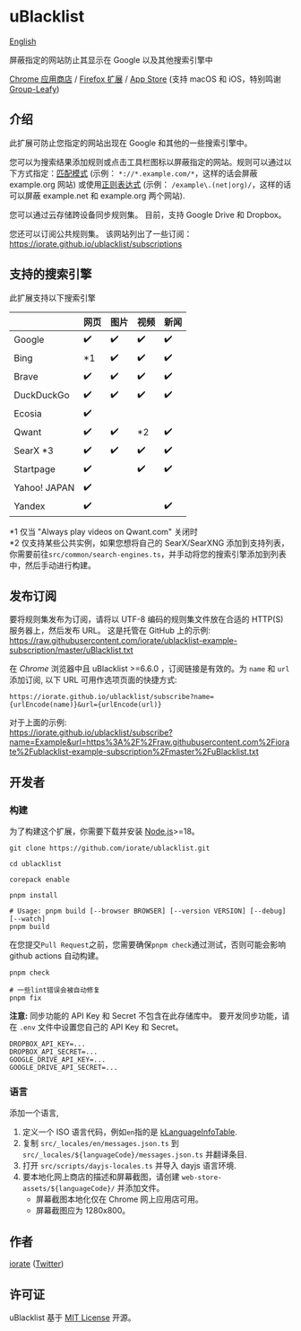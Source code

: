 # uBlacklist

[English](README.md)

屏蔽指定的网站防止其显示在 Google 以及其他搜索引擎中

[Chrome 应用商店](https://chrome.google.com/webstore/detail/ublacklist/pncfbmialoiaghdehhbnbhkkgmjanfhe) / [Firefox 扩展](https://addons.mozilla.org/en-US/firefox/addon/ublacklist/) / [App Store](https://apps.apple.com/us/app/ublacklist-for-safari/id1547912640) (支持 macOS 和 iOS，特别鸣谢 [Group-Leafy](https://github.com/HoneyLuka/uBlacklist/tree/safari-port/safari-project))

## 介绍

此扩展可防止您指定的网站出现在 Google 和其他的一些搜索引擎中。

您可以为搜索结果添加规则或点击工具栏图标以屏蔽指定的网站。规则可以通过以下方式指定：[匹配模式](https://developer.mozilla.org/zh-CN/docs/mozilla/add-ons/webextensions/match_patterns) (示例： `*://*.example.com/*`，这样的话会屏蔽 example.org 网站) 或使用[正则表达式](https://developer.mozilla.org/zh-CN/docs/web/javascript/guide/regular_expressions) (示例： `/example\.(net|org)/`，这样的话可以屏蔽 example.net 和 example.org 两个网站).

您可以通过云存储跨设备同步规则集。 目前，支持 Google Drive 和 Dropbox。

您还可以订阅公共规则集。 该网站列出了一些订阅：https://iorate.github.io/ublacklist/subscriptions

## 支持的搜索引擎

此扩展支持以下搜索引擎

|              | 网页               | 图片               | 视频               | 新闻               |
| ------------ | ------------------ | ------------------ | ------------------ | ------------------ |
| Google       | :heavy_check_mark: | :heavy_check_mark: | :heavy_check_mark: | :heavy_check_mark: |
| Bing         | \*1                | :heavy_check_mark: | :heavy_check_mark: | :heavy_check_mark: |
| Brave        | :heavy_check_mark: | :heavy_check_mark: | :heavy_check_mark: | :heavy_check_mark: |
| DuckDuckGo   | :heavy_check_mark: | :heavy_check_mark: | :heavy_check_mark: | :heavy_check_mark: |
| Ecosia       | :heavy_check_mark: |                    |                    |                    |
| Qwant        | :heavy_check_mark: | :heavy_check_mark: | \*2                | :heavy_check_mark: |
| SearX \*3    | :heavy_check_mark: | :heavy_check_mark: | :heavy_check_mark: | :heavy_check_mark: |
| Startpage    | :heavy_check_mark: |                    | :heavy_check_mark: | :heavy_check_mark: |
| Yahoo! JAPAN | :heavy_check_mark: |                    |                    |                    |
| Yandex       | :heavy_check_mark: |                    |                    | :heavy_check_mark: |

\*1 仅当 "Always play videos on Qwant.com" 关闭时<br>
\*2 仅支持某些公共实例，如果您想将自己的 SearX/SearXNG 添加到支持列表，你需要前往`src/common/search-engines.ts`，并手动将您的搜索引擎添加到列表中，然后手动进行构建。

## 发布订阅

要将规则集发布为订阅，请将以 UTF-8 编码的规则集文件放在合适的 HTTP(S) 服务器上，然后发布 URL。 这是托管在 GitHub 上的示例:<br>
https://raw.githubusercontent.com/iorate/ublacklist-example-subscription/master/uBlacklist.txt

在 _Chrome_ 浏览器中且 uBlacklist >=6.6.0 ，订阅链接是有效的。为 `name` 和 `url` 添加订阅, 以下 URL 可用作选项页面的快捷方式:

```
https://iorate.github.io/ublacklist/subscribe?name={urlEncode(name)}&url={urlEncode(url)}
```

对于上面的示例:<br>
https://iorate.github.io/ublacklist/subscribe?name=Example&url=https%3A%2F%2Fraw.githubusercontent.com%2Fiorate%2Fublacklist-example-subscription%2Fmaster%2FuBlacklist.txt

## 开发者

### 构建

为了构建这个扩展，你需要下载并安装 [Node.js](https://nodejs.org/en/)>=18。

```shell
git clone https://github.com/iorate/ublacklist.git

cd ublacklist

corepack enable

pnpm install

# Usage: pnpm build [--browser BROWSER] [--version VERSION] [--debug] [--watch]
pnpm build
```

在您提交`Pull Request`之前，您需要确保`pnpm check`通过测试，否则可能会影响 github actions 自动构建。

```shell
pnpm check

# 一些lint错误会被自动修复
pnpm fix
```

**注意:** 同步功能的 API Key 和 Secret 不包含在此存储库中。 要开发同步功能，请在 `.env` 文件中设置您自己的 API Key 和 Secret。

```
DROPBOX_API_KEY=...
DROPBOX_API_SECRET=...
GOOGLE_DRIVE_API_KEY=...
GOOGLE_DRIVE_API_SECRET=...
```

### 语言

添加一个语言,

1. 定义一个 ISO 语言代码，例如`en`指的是 [kLanguageInfoTable](https://src.chromium.org/viewvc/chrome/trunk/src/third_party/cld/languages/internal/languages.cc).
1. 复制 `src/_locales/en/messages.json.ts` 到 `src/_locales/${languageCode}/messages.json.ts` 并翻译条目.
1. 打开 `src/scripts/dayjs-locales.ts` 并导入 dayjs 语言环境.
1. 要本地化网上商店的描述和屏幕截图，请创建 `web-store-assets/${languageCode}/` 并添加文件。
   - 屏幕截图本地化仅在 Chrome 网上应用店可用。
   - 屏幕截图应为 1280x800。

## 作者

[iorate](https://github.com/iorate) ([Twitter](https://twitter.com/iorate))

## 许可证

uBlacklist 基于 [MIT License](LICENSE.txt) 开源。
